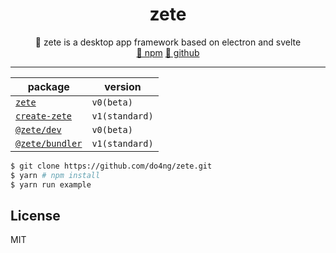 <div align="center">
  <h1>zete</h1>
  🚀 zete is a desktop app framework based on electron and svelte
  <div>
    <a href="https://www.npmjs.com/package/zete">🦄 npm</a> 
    <a href="https://github.com/do4ng/zete">📃 github</a>
  </div>
</div>

---

| package                                     | version        |
| ------------------------------------------- | -------------- |
| [`zete`](./packages/zete/)                  | `v0(beta)`     |
| [`create-zete`](./packages/create-zete/)    | `v1(standard)` |
| [`@zete/dev`](./packages/zete-dev/)         | `v0(beta)`     |
| [`@zete/bundler`](./packages/zete-bundler/) | `v1(standard)` |

```bash
$ git clone https://github.com/do4ng/zete.git
$ yarn # npm install
$ yarn run example
```

## License

MIT
